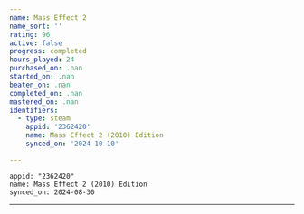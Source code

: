 ```yaml
---
name: Mass Effect 2
name_sort: ''
rating: 96
active: false
progress: completed
hours_played: 24
purchased_on: .nan
started_on: .nan
beaten_on: .nan
completed_on: .nan
mastered_on: .nan
identifiers:
  - type: steam
    appid: '2362420'
    name: Mass Effect 2 (2010) Edition
    synced_on: '2024-10-10'

---
```

    appid: "2362420"
    name: Mass Effect 2 (2010) Edition
    synced_on: 2024-08-30

---
